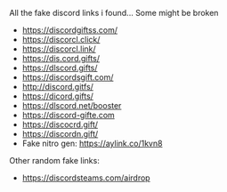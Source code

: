 All the fake discord links i found... Some might be broken

- https://discordgiftss.com/
- https://discorcl.click/
- https://discorcl.link/
- https://dis.cord.gifts/
- https://dlscord.gifts/
- https://discordsgift.com/
- http://discord.gitfs/
- https://dicord.gifts/
- https://dlscord.net/booster
- https://discord-gifte.com
- https://discocrd.gift/
- https://discordn.gift/
- Fake nitro gen: https://aylink.co/1kvn8

Other random fake links:
- https://discordsteams.com/airdrop
